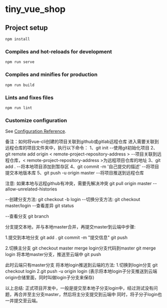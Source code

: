 # tiny_vue_shop

## Project setup
```
npm install
```

### Compiles and hot-reloads for development
```
npm run serve
```

### Compiles and minifies for production
```
npm run build
```

### Lints and fixes files
```
npm run lint
```

### Customize configuration
See [Configuration Reference](https://cli.vuejs.org/config/).



备注：如何将vue-cli创建的项目关联到github或gitlab远程仓库
进入需要关联到远程仓库的项目文件夹中，执行以下命令：
1、git init
--使用git初始化项目
2、git remote add origin < remote-project-repository-address >
--项目关联到远程仓库，< remote-project-repository-address >为远程项目仓库的地址
3、git add .
--将本地项目添加到暂存区
4、git commit -m '自己提交的描述'
--将项目提交本地版本库
5、git push -u origin master
--将项目推送到远程仓库

注意:
如果本地与远程github有冲突，需要先解决冲突
git pull origin master --allow-unrelated-histories





--创建分支方法:
git checkout -b login
--切换分支方法:
git checkout master/login
--查看差异
git status

--查看分支
git branch

分支提交本地，并与本地master合并，再提交master到云端中步骤:

1.提交到本地分支
git add .
git commit -m "提交信息"
git push

2.切换主分支
git checkout master
merge login分支代码到master
git merge login
将本地master分支，推送至云端中
git push

此时云端只有master分支
将本地login推送到云端的方法:
1.切换到login分支
git checkout login
2.git push -u origin login (表示将本地login子分支推送到云端origin仓储里面，同时叫做login子分支来保存)

以上总结:
正式项目开发中，一般是提交至本地子分支login中，经过测试没有问题，再合并至主分支master，然后将主分支提交到云端中
同时，将子分子login也一并提交至云端。